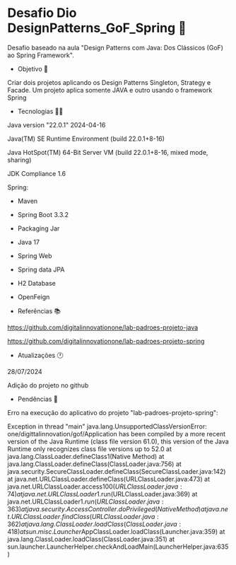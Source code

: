 # Desafio Dio DesignPatterns_GoF_Spring 🚩

Desafio baseado na aula "Design Patterns com Java: Dos Clássicos (GoF) ao Spring Framework".

- Objetivo 📜

Criar dois projetos aplicando os Design Patterns Singleton, Strategy e Facade. Um projeto aplica somente JAVA e outro usando o framework Spring

- Tecnologias 👨‍💻

Java version "22.0.1" 2024-04-16

Java(TM) SE Runtime Environment (build 22.0.1+8-16)

Java HotSpot(TM) 64-Bit Server VM (build 22.0.1+8-16, mixed mode, sharing)

JDK Compliance 1.6

Spring:
- Maven
- Spring Boot 3.3.2
- Packaging Jar
- Java 17
- Spring Web
- Spring data JPA
- H2 Database
- OpenFeign



- Referências 📚

https://github.com/digitalinnovationone/lab-padroes-projeto-java

https://github.com/digitalinnovationone/lab-padroes-projeto-spring

- Atualizações 🕐

28/07/2024

Adição do projeto no github

- Pendências 🚨

Erro na execução do aplicativo do projeto "lab-padroes-projeto-spring":

Exception in thread "main" java.lang.UnsupportedClassVersionError: one/digittalinnovation/gof/Application has been compiled by a more recent version of the Java Runtime (class file version 61.0), this version of the Java Runtime only recognizes class file versions up to 52.0
	at java.lang.ClassLoader.defineClass1(Native Method)
	at java.lang.ClassLoader.defineClass(ClassLoader.java:756)
	at java.security.SecureClassLoader.defineClass(SecureClassLoader.java:142)
	at java.net.URLClassLoader.defineClass(URLClassLoader.java:473)
	at java.net.URLClassLoader.access$100(URLClassLoader.java:74)
	at java.net.URLClassLoader$1.run(URLClassLoader.java:369)
	at java.net.URLClassLoader$1.run(URLClassLoader.java:363)
	at java.security.AccessController.doPrivileged(Native Method)
	at java.net.URLClassLoader.findClass(URLClassLoader.java:362)
	at java.lang.ClassLoader.loadClass(ClassLoader.java:418)
	at sun.misc.Launcher$AppClassLoader.loadClass(Launcher.java:359)
	at java.lang.ClassLoader.loadClass(ClassLoader.java:351)
	at sun.launcher.LauncherHelper.checkAndLoadMain(LauncherHelper.java:635)
